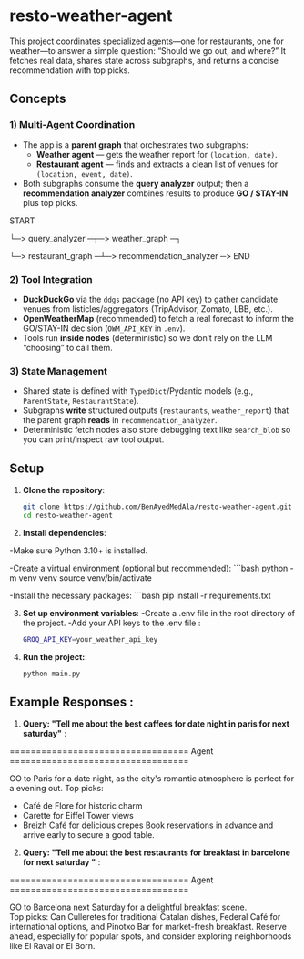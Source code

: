 # resto-weather-agent
This project coordinates specialized agents—one for restaurants, one for weather—to answer a simple question: “Should we go out, and where?” It fetches real data, shares state across subgraphs, and returns a concise recommendation with top picks.

## Concepts

### 1) Multi-Agent Coordination
- The app is a **parent graph** that orchestrates two subgraphs:
  - **Weather agent** — gets the weather report for `(location, date)`.
  - **Restaurant agent** — finds and extracts a clean list of venues for `(location, event, date)`.
- Both subgraphs consume the **query analyzer** output; then a **recommendation analyzer** combines results to produce **GO / STAY-IN** plus top picks.

START


└─> query_analyzer ─┬─> weather_graph ─┐



└─> restaurant_graph ─┴─> recommendation_analyzer ─> END


### 2) Tool Integration
- **DuckDuckGo** via the `ddgs` package (no API key) to gather candidate venues from listicles/aggregators (TripAdvisor, Zomato, LBB, etc.).  
- **OpenWeatherMap** (recommended) to fetch a real forecast to inform the GO/STAY-IN decision (`OWM_API_KEY` in `.env`).  
- Tools run **inside nodes** (deterministic) so we don’t rely on the LLM “choosing” to call them.

### 3) State Management
- Shared state is defined with `TypedDict`/Pydantic models (e.g., `ParentState`, `RestaurantState`).
- Subgraphs **write** structured outputs (`restaurants`, `weather_report`) that the parent graph **reads** in `recommendation_analyzer`.
- Deterministic fetch nodes also store debugging text like `search_blob` so you can print/inspect raw tool output.

## Setup

1. **Clone the repository**:
   ```bash
   git clone https://github.com/BenAyedMedAla/resto-weather-agent.git
   cd resto-weather-agent

2. **Install dependencies**:

-Make sure Python 3.10+ is installed.

-Create a virtual environment (optional but recommended):
    ```bash
   python -m venv venv
   source venv/bin/activate
    

-Install the necessary packages:
    ```bash
   pip install -r requirements.txt

    

3. **Set up environment variables**:
-Create a .env file in the root directory of the project.
-Add your API keys to the .env file :

   ```bash
   GROQ_API_KEY=your_weather_api_key
   

5. **Run the project:**:
     ```bash
   python main.py
## Example Responses : 
1. **Query: "Tell me about the best caffees for date night in paris for next saturday"** :



================================== Agent ==================================



GO to Paris for a date night, as the city's romantic atmosphere is perfect for a evening out.
Top picks:
* Café de Flore for historic charm
* Carette for Eiffel Tower views
* Breizh Café for delicious crepes
Book reservations in advance and arrive early to secure a good table.

2. **Query:  "Tell me about the best restaurants for breakfast in barcelone for next saturday "** :


================================== Agent ==================================



GO to Barcelona next Saturday for a delightful breakfast scene.  
Top picks: Can Culleretes for traditional Catalan dishes, Federal Café for international options, and Pinotxo Bar for market-fresh breakfast.
Reserve ahead, especially for popular spots, and consider exploring neighborhoods like El Raval or El Born.

